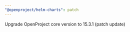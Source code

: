 ```yaml
---
"@openproject/helm-charts": patch
---
```


Upgrade OpenProject core version to 15.3.1 (patch update)
